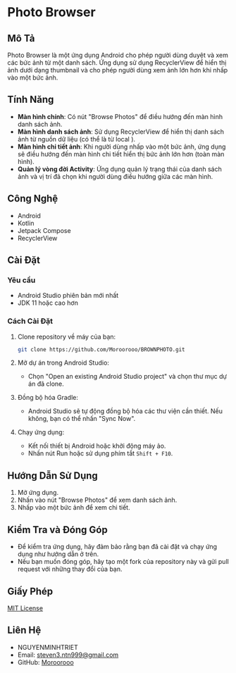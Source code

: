 # Photo Browser

## Mô Tả

Photo Browser là một ứng dụng Android cho phép người dùng duyệt và xem các bức ảnh từ một danh sách. Ứng dụng sử dụng RecyclerView để hiển thị ảnh dưới dạng thumbnail và cho phép người dùng xem ảnh lớn hơn khi nhấp vào một bức ảnh.

## Tính Năng

- **Màn hình chính**: Có nút "Browse Photos" để điều hướng đến màn hình danh sách ảnh.
- **Màn hình danh sách ảnh**: Sử dụng RecyclerView để hiển thị danh sách ảnh từ nguồn dữ liệu (có thể là từ local ).
- **Màn hình chi tiết ảnh**: Khi người dùng nhấp vào một bức ảnh, ứng dụng sẽ điều hướng đến màn hình chi tiết hiển thị bức ảnh lớn hơn (toàn màn hình).
- **Quản lý vòng đời Activity**: Ứng dụng quản lý trạng thái của danh sách ảnh và vị trí đã chọn khi người dùng điều hướng giữa các màn hình.

## Công Nghệ

- Android
- Kotlin
- Jetpack Compose
- RecyclerView

## Cài Đặt

### Yêu cầu

- Android Studio phiên bản mới nhất
- JDK 11 hoặc cao hơn

### Cách Cài Đặt

1. Clone repository về máy của bạn:
    ```bash
    git clone https://github.com/Moroorooo/BROWNPHOTO.git
    ```

2. Mở dự án trong Android Studio:
    - Chọn "Open an existing Android Studio project" và chọn thư mục dự án đã clone.

3. Đồng bộ hóa Gradle:
    - Android Studio sẽ tự động đồng bộ hóa các thư viện cần thiết. Nếu không, bạn có thể nhấn "Sync Now".

4. Chạy ứng dụng:
    - Kết nối thiết bị Android hoặc khởi động máy ảo.
    - Nhấn nút Run hoặc sử dụng phím tắt `Shift + F10`.

## Hướng Dẫn Sử Dụng

1. Mở ứng dụng.
2. Nhấn vào nút "Browse Photos" để xem danh sách ảnh.
3. Nhấp vào một bức ảnh để xem chi tiết.

## Kiểm Tra và Đóng Góp

- Để kiểm tra ứng dụng, hãy đảm bảo rằng bạn đã cài đặt và chạy ứng dụng như hướng dẫn ở trên.
- Nếu bạn muốn đóng góp, hãy tạo một fork của repository này và gửi pull request với những thay đổi của bạn.

## Giấy Phép

[MIT License](LICENSE)

## Liên Hệ

- NGUYENMINHTRIET
- Email: steven3.ntn999@gmail.com
- GitHub: [Moroorooo](https://github.com/Moroorooo)
